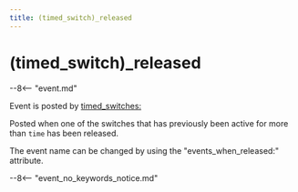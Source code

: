```yaml
---
title: (timed_switch)_released
---
```


# (timed_switch)\_released


--8<-- "event.md"

Event is posted by [timed_switches:](../config/timed_switches.md)

Posted when one of the switches that has previously been active for more
than `time` has been released.

The event name can be changed by using the "events_when_released:" attribute.

--8<-- "event_no_keywords_notice.md"
